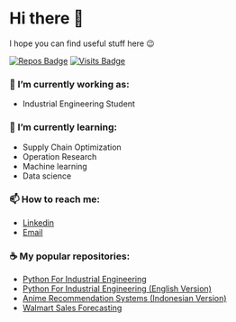 # Hi there 👋
I hope you can find useful stuff here 😉


[![Repos Badge](https://badges.pufler.dev/repos/rianromad)](https://github.com/rianromad?tab=repositories)
[![Visits Badge](https://badges.pufler.dev/visits/rianromad/rianromad)](https://badges.pufler.dev)


### 🔭 I’m currently working as: 
- Industrial Engineering Student

### 🌱 I’m currently learning: 
- Supply Chain Optimization
- Operation Research
- Machine learning
- Data science

### 📫 How to reach me: 
- [Linkedin](https://www.linkedin.com/in/subkhanrian/)
- [Email](mailto:rianromadhon4@gmail.com)

<!-- **rianromad/rianromad** is a ✨ _special_ ✨ repository because its `README.md` (this file) appears on your GitHub profile. -->

### ☕ My popular repositories:
- [Python For Industrial Engineering](https://github.com/rianromad/Python-for-Industrial-Engineering)
- [Python For Industrial Engineering (English Version)](https://github.com/rianromad/Python-For-Industrial-Engineering-Eng-Version-)
- [Anime Recommendation Systems (Indonesian Version)](https://github.com/rianromad/Anime-Recommendation-System)
- [Walmart Sales Forecasting](https://github.com/rianromad/Walmart-Sales-Forecasting)

<!--
### :computer: My learning progress..
![Rian's github stats](https://github-readme-stats.vercel.app/api?username=rianromad&hide=contribs,issue)
![Top Langs](https://github-readme-stats.vercel.app/api/top-langs/?username=rianromad&hide=html)
-->
